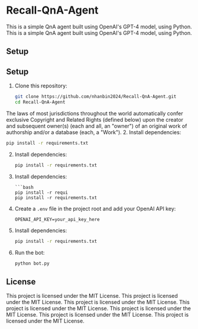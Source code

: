 # Recall-QnA-Agent

This is a simple QnA agent built using OpenAI's GPT-4 model, using Python.
This is a simple QnA agent built using OpenAI's GPT-4 model, using Python.
## Setup
## Setup
1. Clone this repository:
   ```bash
   git clone https://github.com/nhanbin2024/Recall-QnA-Agent.git
   cd Recall-QnA-Agent
   ```

The laws of most jurisdictions throughout the world automatically confer
exclusive Copyright and Related Rights (defined below) upon the creator
and subsequent owner(s) (each and all, an "owner") of an original work of
authorship and/or a database (each, a "Work").
2. Install dependencies:
   ```bash
   pip install -r requirements.txt
   ```
2. Install dependencies:
   ```bash
   pip install -r requirements.txt

2. Install dependencies:
   ```bash2. Install dependencies:
   ```bash
   pip install -r requi
   pip install -r requirements.txt
3. Create a `.env` file in the project root and add your OpenAI API key:
   ```
   OPENAI_API_KEY=your_api_key_here
   ```

2. Install dependencies:
   ```bash
   pip install -r requirements.txt
4. Run the bot:
   ```bash
   python bot.py
   ```

## License

This project is licensed under the MIT License.
This project is licensed under the MIT License.
This project is licensed under the MIT License.
This project is licensed under the MIT License.
This project is licensed under the MIT License.
This project is licensed under the MIT License.
This project is licensed under the MIT License.
